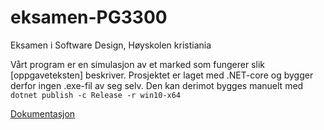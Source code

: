 # eksamen-PG3300
Eksamen i Software Design, Høyskolen kristiania


Vårt program er en simulasjon av et marked som fungerer slik [oppgaveteksten] beskriver. 
Prosjektet er laget med .NET-core og bygger derfor ingen .exe-fil av seg selv. 
Den kan derimot bygges manuelt med `dotnet publish -c Release -r win10-x64` 

[Dokumentasjon](./documentation/documentation.pdf)
